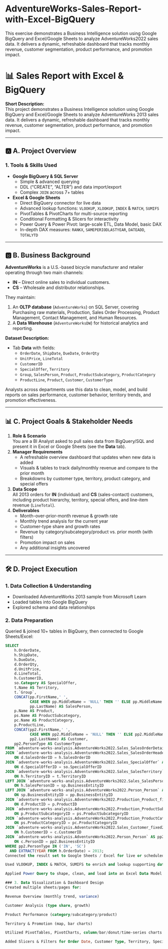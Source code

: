 # AdventureWorks-Sales-Report-with-Excel-BigQuery
This exercise demonstrates a Business Intelligence solution using Google BigQuery and Excel/Google Sheets to analyze AdventureWorks2022 sales data. It delivers a dynamic, refreshable dashboard that tracks monthly revenue, customer segmentation, product performance, and promotion impact.

# 📊 Sales Report with Excel & BigQuery

**Short Description:**  
This project demonstrates a Business Intelligence solution using Google BigQuery and Excel/Google Sheets to analyze AdventureWorks 2013 sales data. It delivers a dynamic, refreshable dashboard that tracks monthly revenue, customer segmentation, product performance, and promotion impact.

---

## 🅰️ A. Project Overview

### 1. Tools & Skills Used
- **Google BigQuery & SQL Server**  
  - Simple & advanced querying  
  - DDL (“CREATE”, “ALTER”) and data import/export  
  - Complex `JOIN` across 7+ tables  
- **Excel & Google Sheets**  
  - Direct BigQuery connector for live data  
  - Advanced lookup functions: `VLOOKUP`, `XLOOKUP`, `INDEX` & `MATCH`, `SUMIFS`  
  - PivotTables & PivotCharts for multi-source reporting  
  - Conditional Formatting & Slicers for interactivity  
  - Power Query & Power Pivot: large-scale ETL, Data Model, basic DAX  
  - In-depth DAX measures: `RANKX`, `SAMEPERIODLASTYEAR`, `DATEADD`, `TOTALYTD`

---

## 🅱️ B. Business Background

**AdventureWorks** is a U.S.-based bicycle manufacturer and retailer operating through two main channels:  
- **IN** – Direct online sales to individual customers.  
- **CS** – Wholesale and distributor relationships.  

They maintain:  
1. An **OLTP database** (`AdventureWorks`) on SQL Server, covering Purchasing raw materials, Production, Sales Order Processing, Product Management, Contact Management, and Human Resources.  
2. A **Data Warehouse** (`AdventureWorksDW`) for historical analytics and reporting.  

**Dataset Description:**  
- Tab **Data** with fields:  
  - `OrderDate`, `ShipDate`, `DueDate`, `OrderQty`  
  - `UnitPrice`, `LineTotal`  
  - `CustomerID`  
  - `SpecialOffer`, `Territory`  
  - `Group`, `SalesPerson`, `Product`, `ProductSubcategory`, `ProductCategory`
  - `ProductLine`, `Product`, `Customer`, `CustomerType`   

Analysts across departments use this data to clean, model, and build reports on sales performance, customer behavior, territory trends, and promotion effectiveness.

---

## 📊 C. Project Goals & Stakeholder Needs

1. **Role & Scenario**  
   You are a BI Analyst asked to pull sales data from BigQuery/SQL and present it in Excel or Google Sheets (see the **Data** tab).  
2. **Manager Requirements**  
   - A refreshable overview dashboard that updates when new data is added  
   - Visuals & tables to track daily/monthly revenue and compare to the prior month  
   - Breakdowns by customer type, territory, product category, and special offers  
3. **Data Scope**  
   All 2013 orders for **IN** (individual) and **CS** (sales-contact) customers, including product hierarchy, territory, special offers, and line-item revenue (`LineTotal`).  
4. **Deliverables**  
   - Month-over-prior-month revenue & growth rate  
   - Monthly trend analysis for the current year  
   - Customer-type share and growth rates  
   - Revenue by category/subcategory/product vs. prior month (with filters)  
   - Promotion impact on sales  
   - Any additional insights uncovered  

---

## 🛠️ D. Project Execution

### 1. Data Collection & Understanding
- Downloaded AdventureWorks 2013 sample from Microsoft Learn  
- Loaded tables into Google BigQuery  
- Explored schema and data relationships  

### 2. Data Preparation  
Queried & joined 10+ tables in BigQuery, then connected to Google Sheets/Excel:

```sql
SELECT 
    h.OrderDate, 
    h.ShipDate, 
    h.DueDate, 
    d.OrderQty, 
    d.UnitPrice, 
    d.LineTotal, 
    h.CustomerID, 
    so.Category AS SpecialOffer, 
    t.Name AS Territory, 
    t.`Group`, 
    CONCAT(pp.FirstName,' ',
           CASE WHEN pp.MiddleName = 'NULL' THEN '' ELSE pp.MiddleName END,' ',
           pp.LastName) AS SalesPerson,
    p.Name AS Product, 
    ps.Name AS ProductSubcategory, 
    pc.Name AS ProductCategory, 
    p.ProductLine,
    CONCAT(pp2.FirstName,' ',
           CASE WHEN pp2.MiddleName = 'NULL' THEN '' ELSE pp2.MiddleName END,' ',
           pp2.LastName) AS Customer, 
    pp2.PersonType AS CustomerType
FROM `adventure-works-analysis.AdventureWorks2022.Sales_SalesOrderDetail` AS d
JOIN `adventure-works-analysis.AdventureWorks2022.Sales_SalesOrderHeader_fixed` AS h 
    ON d.SalesOrderID = h.SalesOrderID
JOIN `adventure-works-analysis.AdventureWorks2022.Sales_SpecialOffer` AS so 
    ON d.SpecialOfferID = so.SpecialOfferID 
JOIN `adventure-works-analysis.AdventureWorks2022.Sales_SalesTerritory` AS t 
    ON h.TerritoryID = t.TerritoryID
LEFT JOIN `adventure-works-analysis.AdventureWorks2022.Sales_SalesPerson` AS sp 
    ON h.SalesPersonID = sp.BusinessEntityID
LEFT JOIN `adventure-works-analysis.AdventureWorks2022.Person_Person` AS pp 
    ON sp.BusinessEntityID = pp.BusinessEntityID
JOIN `adventure-works-analysis.AdventureWorks2022.Production_Product_fixed` AS p 
    ON d.ProductID = p.ProductID
JOIN `adventure-works-analysis.AdventureWorks2022.Production_ProductSubcategory` AS ps 
    ON p.ProductSubcategoryID = ps.ProductSubcategoryID
JOIN `adventure-works-analysis.AdventureWorks2022.Production_ProductCategory` AS pc 
    ON ps.ProductCategoryID = pc.ProductCategoryID
JOIN `adventure-works-analysis.AdventureWorks2022.Sales_Customer_fixed2` AS c 
    ON h.CustomerID = c.CustomerID
JOIN `adventure-works-analysis.AdventureWorks2022.Person_Person` AS pp2 
    ON c.PersonID = pp2.BusinessEntityID
WHERE pp2.PersonType IN ('IN', 'SC') 
  AND EXTRACT(YEAR FROM h.OrderDate) = 2013;
Connected the result set to Google Sheets / Excel for live or scheduled refresh.

Used VLOOKUP, INDEX & MATCH, SUMIFS to enrich and lookup supporting data.

Applied Power Query to shape, clean, and load into an Excel Data Model.

### 3. Data Visualization & Dashboard Design
Created multiple sheets/pages for:

Revenue Overview (monthly trend, variance)

Customer Analysis (type share, growth)

Product Performance (category/subcategory/product)

Territory & Promotion (map, bar charts)

Utilized PivotTables, PivotCharts, column/bar/donut/time‐series charts

Added Slicers & Filters for Order Date, Customer Type, Territory, Special Offer
